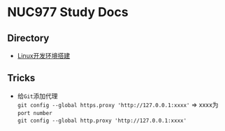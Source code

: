 # NUC977 Study Docs #

## Directory ##  
- [Linux开发环境搭建](https://github.com/Cocoson23/NUC977/blob/master/Docs/01-BuildLinuxEnv.md)
## Tricks ##
- 给`Git`添加代理  
  `git config --global https.proxy 'http://127.0.0.1:xxxx'` => xxxx为`port number`  
  `git config --global http.proxy 'http://127.0.0.1:xxxx'`
